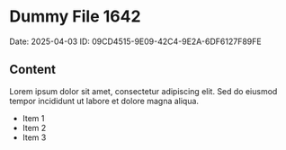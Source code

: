 # Dummy File 1642

Date: 2025-04-03
ID: 09CD4515-9E09-42C4-9E2A-6DF6127F89FE

## Content

Lorem ipsum dolor sit amet, consectetur adipiscing elit.
Sed do eiusmod tempor incididunt ut labore et dolore magna aliqua.

* Item 1
* Item 2
* Item 3

